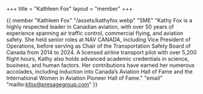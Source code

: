 +++
title = "Kathleen Fox"
layout = "member"
+++

{{ member
"Kathleen Fox"
"/assets/kathyfox.webp"
"SME"
"Kathy Fox is a highly respected leader in Canadian aviation, with over 50 years of experience spanning air traffic control, commercial flying, and aviation safety. She held senior roles at NAV CANADA, including Vice President of Operations, before serving as Chair of the Transportation Safety Board of Canada from 2014 to 2024. A licensed airline transport pilot with over 5,200 flight hours, Kathy also holds advanced academic credentials in science, business, and human factors. Her contributions have earned her numerous accolades, including induction into Canada’s Aviation Hall of Fame and the International Women in Aviation Pioneer Hall of Fame."
"email" "mailto:kfox@presagegroup.com"
}}